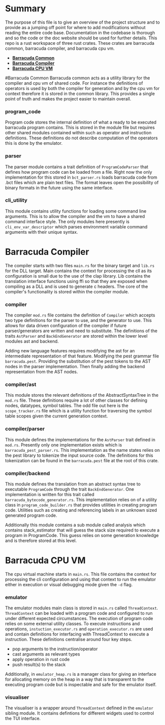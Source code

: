 # Summary
The purpose of this file is to give an overview of the project structure and to provide as a jumping off point for 
where to add modifications without reading the entire code base. Documentation in the codebase is thorough and so the
code or the doc website should be used for further details. 
This repo is a rust workspace of three rust crates. These crates are barracuda common, barracuda compiler, and barracuda cpu vm.

+ **[Barracuda Common](#barracuda-common)** 
+ **[Barracuda Compiler](#barracuda-compiler)**
+ **[Barracuda CPU VM](#barracuda-cpu-vm)**

#Barracuda Common
Barracuda common acts as a utility library for the compiler and cpu vm of shared code. 
For instance the definitions of operators is used by both the compiler for generation 
and by the cpu vm for context therefore it is stored in the common library. 
This provides a single point of truth and makes the project easier to maintain overall.

### program_code
Program code stores the internal definition of what a ready to be executed barracuda program contains. This is stored in the module file but requires other shared modules contained within such as operator and instruction definitions.
These definitions do not describe computation of the operators this is done by the emulator.

### parser
The parser module contains a trait definition of `ProgramCodeParser` that defines 
how program code can be loaded from a file. Right now the only implementation for this stored in `bct_parser.rs`
loads barracuda code from .bct files which are plain text files. The format leaves open the possibility of binary formats
in the future using the same interface.

### cli_utility
This module contains utility functions for loading some command line arguments. This is to allow the compiler
and the vm to have a shared command interface style. The only modules here presently is `cli_env_var_descriptor` which
parses environment variable command arguments with their unique syntax.

# Barracuda Compiler
The compiler starts with two files `main.rs` for the binary target and `lib.rs` for the DLL target. Main contains 
the context for processing the cll as its configuration is small due to the use of the clap library. Lib contains the 
translation interface functions using ffi so that they are exposed when compiling as a DLL and is used to generate c headers.
The core of the compiler's functionality is stored within the compiler module. 

### compiler
The compiler `mod.rs` file contains the definition of `Compiler` which accepts two type definitions for the
parser to use, and the generator to use. This allows for data driven configuration of the compiler if future parser/generators
are written and need to substitute. The definitions of the traits `AstParser` and `BackEndGenerator` are stored within 
the lower level modules ast and backend.

Adding new language features requires modifying the ast for an intermediate representation of that feature. Modifying
the pest grammar file `barracuda.pest`. Providing the substitution of the pest tokens to the AST nodes in 
the parser implementation. Then finally adding the backend representation from the AST nodes.

### compiler/ast
This module stores the relevant definitions of the AbstractSyntaxTree in the `mod.rs` file. These definitions
require a lot of other classes for defining nodes, datatypes, symbol tables. The odd file out here is the 
`scope_tracker.rs` file which is a utility function for traversing the symbol table scopes given the current generation 
context.

### compiler/parser
This module defines the implementations for the `AstParser` trait defined in `mod.rs`. Presently only one
implementation exists which is `barracuda_pest_parser.rs`. This implementation as the name states relies on the
pest library to tokenize the input source code. The definitions for this tokenization can be found in the `barracuda.pest` 
file at the root of this crate. 

### compiler/backend
This module defines the translation from an abstract syntax tree to executable `ProgramCode` through the trait
`BackEndGenerator`. One implementation is written for this trait called `barracuda_bytecode_generator.rs`. 
This implementation relies on of a utility class in `program_code_builder.rs` that provides utilities in creating 
program code. Utilities such as creating and referencing labels in an unknown sized generated program code. 

Additionally this module contains a sub module called analysis which contains stack_estimator that will guess the stack
size required to execute a program in ProgramCode. This guess relies on some generation knowledge and is therefore stored
at this level.

# Barracuda CPU VM
The cpu virtual machine starts in `main.rs`. This file contains the context for processing the cli configuration
and using that context to run the emulator either in execution or visual debugging mode given the `-d` flag. 

### emulator
The emulator modules main class is stored in `main.rs` called `ThreadContext`. `ThreadContext` can be loaded with
a program code and configured to run under different expected circumstances. The execution of program code relies on
some external utility classes. To execute instructions and operations, `instuction_executor.rs` and 
`operation_executor.rs` are used and contain definitions for interfacing with ThreadContext to execute a instruction. 
These definitions centralise around four key steps.
+ pop arguments to the instruction/operator
+ cast arguments as relevant types
+ apply operation in rust code
+ push result(s) to the stack

Additionally, in `emulator_heap.rs` is a manager class for giving an interface for allocating memory on the heap in a way
that is transparent to the executing program code but is inspectable and safe for the emulator itself.

### visualiser
The visualiser is a wrapper around `ThreadContext` defined in the `emulator` sibling module. It contains defintions
for different widgets used to control the TUI interface. 

